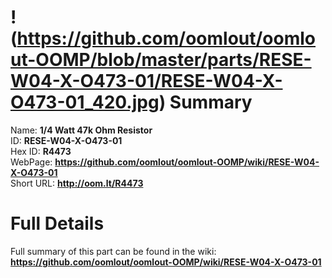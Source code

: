
!(https://github.com/oomlout/oomlout-OOMP/blob/master/parts/RESE-W04-X-O473-01/RESE-W04-X-O473-01_420.jpg)
Summary
=================
  
Name: __1/4 Watt 47k Ohm Resistor__    
ID: __RESE-W04-X-O473-01__   
Hex ID: __R4473__   
WebPage: __https://github.com/oomlout/oomlout-OOMP/wiki/RESE-W04-X-O473-01__   
Short URL: __http://oom.lt/R4473__   

Full Details
==========================
Full summary of this part can be found in the wiki:   
__https://github.com/oomlout/oomlout-OOMP/wiki/RESE-W04-X-O473-01__    

